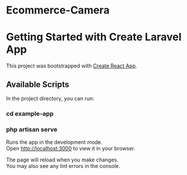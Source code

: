 # Ecommerce-Camera
# Getting Started with Create Laravel App

This project was bootstrapped with [Create React App](https://github.com/facebook/create-react-app).

## Available Scripts

In the project directory, you can run:

### cd example-app
 
### php artisan serve

Runs the app in the development mode.\
Open [http://localhost:3000](http://localhost:3000) to view it in your browser.

The page will reload when you make changes.\
You may also see any lint errors in the console.
